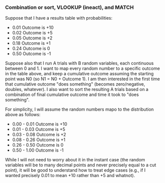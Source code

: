 ### Combination or sort, VLOOKUP (ineact), and MATCH


Suppose that I have a results table with probabilities:
* 0.01 Outcome is +10
* 0.02 Outcome is +5
* 0.05 Outcome is +2
* 0.18 Outcome is +1
* 0.24 Outcome is 0
* 0.50 Outcome is -1


Suppose also that I run A trials with B random variables, each continuous between 0 and 1.  I want to map every random number to a specific outcome in the table above, and keep a cumulative outcome assuming the starting point was N0 (so N1 = N0 + Outcome 1).  I am then interested in the first time that cumulative outcome "does something" (becomes zero/negative, doubles, whatever).  I also want to sort the resulting A trials based on a combination of final cumulative outcome and time it took to "does something".


For simplicity, I will assume the random numbers mapo to the distribution above as follows:

* 0.00 - 0.01 Outcome is +10
* 0.01 - 0.03 Outcome is +5
* 0.03 - 0.08 Outcome is +2
* 0.08 - 0.26 Outcome is +1
* 0.26 - 0.50 Outcome is 0
* 0.50 - 1.00 Outcome is -1

While I will not need to worry about it in the instant case (the random variables will be to many decimal points and never precisely equal to a cut point), it will be good to understand how to treat edge cases (e.g., if I wanted precisely 0.01 to mean +10 rather than +5 and whatnot).
